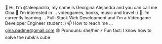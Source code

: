 👋 Hi, I’m @aleepadilla, my name is Georgina Alejandra and you can call me Gina
👀 I’m interested in ... videogames, books, music and travel :)
🌱 I’m currently learning ... Full-Stack Web Development and I'm a Videogame Developer Engineer student :)
📫 How to reach me ... gina.padme@gmail.com
😄 Pronouns: she/her
⚡ Fun fact: I know how to solve the rubik's cube
